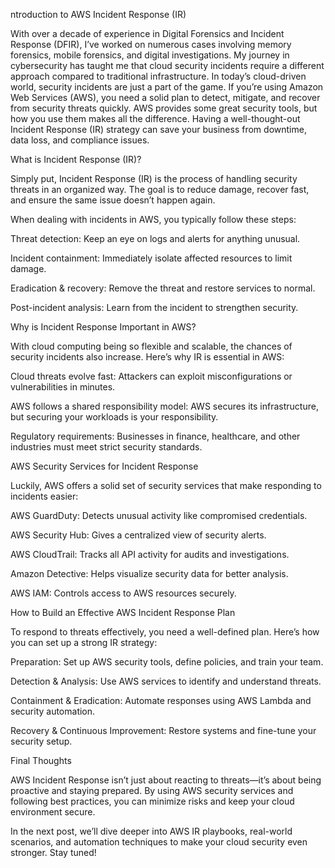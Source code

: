 ntroduction to AWS Incident Response (IR)

With over a decade of experience in Digital Forensics and Incident Response (DFIR), I’ve worked on numerous cases involving memory forensics, mobile forensics, and digital investigations. My journey in cybersecurity has taught me that cloud security incidents require a different approach compared to traditional infrastructure. In today’s cloud-driven world, security incidents are just a part of the game. If you’re using Amazon Web Services (AWS), you need a solid plan to detect, mitigate, and recover from security threats quickly. AWS provides some great security tools, but how you use them makes all the difference. Having a well-thought-out Incident Response (IR) strategy can save your business from downtime, data loss, and compliance issues.

What is Incident Response (IR)?

Simply put, Incident Response (IR) is the process of handling security threats in an organized way. The goal is to reduce damage, recover fast, and ensure the same issue doesn’t happen again.

When dealing with incidents in AWS, you typically follow these steps:

Threat detection: Keep an eye on logs and alerts for anything unusual.

Incident containment: Immediately isolate affected resources to limit damage.

Eradication & recovery: Remove the threat and restore services to normal.

Post-incident analysis: Learn from the incident to strengthen security.

Why is Incident Response Important in AWS?

With cloud computing being so flexible and scalable, the chances of security incidents also increase. Here’s why IR is essential in AWS:

Cloud threats evolve fast: Attackers can exploit misconfigurations or vulnerabilities in minutes.

AWS follows a shared responsibility model: AWS secures its infrastructure, but securing your workloads is your responsibility.

Regulatory requirements: Businesses in finance, healthcare, and other industries must meet strict security standards.

AWS Security Services for Incident Response

Luckily, AWS offers a solid set of security services that make responding to incidents easier:

AWS GuardDuty: Detects unusual activity like compromised credentials.

AWS Security Hub: Gives a centralized view of security alerts.

AWS CloudTrail: Tracks all API activity for audits and investigations.

Amazon Detective: Helps visualize security data for better analysis.

AWS IAM: Controls access to AWS resources securely.

How to Build an Effective AWS Incident Response Plan

To respond to threats effectively, you need a well-defined plan. Here’s how you can set up a strong IR strategy:

Preparation: Set up AWS security tools, define policies, and train your team.

Detection & Analysis: Use AWS services to identify and understand threats.

Containment & Eradication: Automate responses using AWS Lambda and security automation.

Recovery & Continuous Improvement: Restore systems and fine-tune your security setup.

Final Thoughts

AWS Incident Response isn’t just about reacting to threats—it’s about being proactive and staying prepared. By using AWS security services and following best practices, you can minimize risks and keep your cloud environment secure.

In the next post, we’ll dive deeper into AWS IR playbooks, real-world scenarios, and automation techniques to make your cloud security even stronger. Stay tuned!
